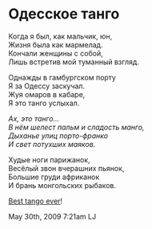 # Одесское танго

Когда я был, как мальчик, юн,  
Жизня была как мармелад.  
Кончали женщины с собой,  
Лишь встретив мой туманный взгляд.

Однажды в гамбургском порту  
Я за Одессу заскучал.  
Жуя омаров в кабаре,  
Я это танго услыхал.

*Ах, это танго…  
В нём шелест пальм и сладость манго,  
Дыханье улиц порто-франко  
И свет потухших маяков.*

Худые ноги парижанок,  
Весёлый звон вчерашних пьянок,  
Большие груди африканок  
И брань монгольских рыбаков.

[Best tango ever](http://www.exler.ru/blog/upload/Media/tango.mp3)!

<span id="timestamp"> May 30th, 2009 7:21am </span> <span
class="tag">LJ</span>
